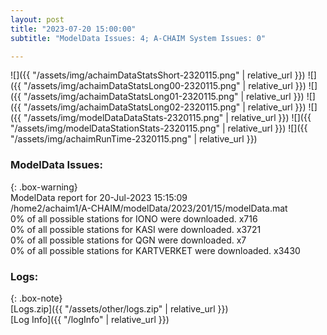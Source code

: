 ```yaml
---
layout: post
title: "2023-07-20 15:00:00"
subtitle: "ModelData Issues: 4; A-CHAIM System Issues: 0"

---
```


![]({{ "/assets/img/achaimDataStatsShort-2320115.png" | relative_url }})
![]({{ "/assets/img/achaimDataStatsLong00-2320115.png" | relative_url }})
![]({{ "/assets/img/achaimDataStatsLong01-2320115.png" | relative_url }})
![]({{ "/assets/img/achaimDataStatsLong02-2320115.png" | relative_url }})
![]({{ "/assets/img/modelDataDataStats-2320115.png" | relative_url }})
![]({{ "/assets/img/modelDataStationStats-2320115.png" | relative_url }})
![]({{ "/assets/img/achaimRunTime-2320115.png" | relative_url }})


### ModelData Issues:  
  
{: .box-warning}  
 ModelData report for 20-Jul-2023 15:15:09   
 /home2/achaim1/A-CHAIM/modelData/2023/201/15/modelData.mat   
 0% of all possible stations for IONO were downloaded. x716   
 0% of all possible stations for KASI were downloaded. x3721   
 0% of all possible stations for QGN were downloaded. x7   
 0% of all possible stations for KARTVERKET were downloaded. x3430   
  


### Logs:  
  
{: .box-note}  
[Logs.zip]({{ "/assets/other/logs.zip" | relative_url }})  
[Log Info]({{ "/logInfo" | relative_url }})  
